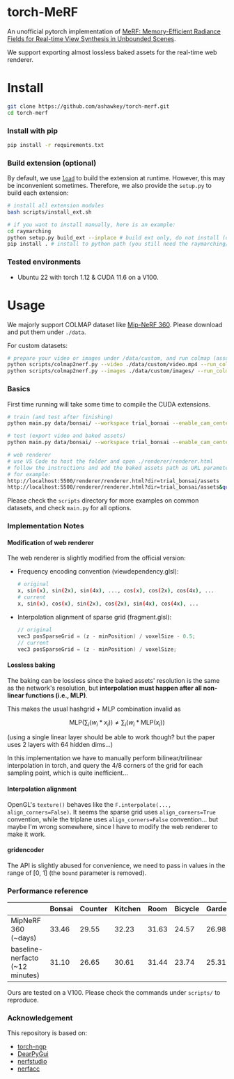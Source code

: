 # torch-MeRF

An unofficial pytorch implementation of [MeRF: Memory-Efficient Radiance Fields for Real-time View Synthesis in Unbounded Scenes](https://merf42.github.io/).

We support exporting almost lossless baked assets for the real-time web renderer.

# Install

```bash
git clone https://github.com/ashawkey/torch-merf.git
cd torch-merf
```

### Install with pip
```bash
pip install -r requirements.txt
```

### Build extension (optional)
By default, we use [`load`](https://pytorch.org/docs/stable/cpp_extension.html#torch.utils.cpp_extension.load) to build the extension at runtime.
However, this may be inconvenient sometimes.
Therefore, we also provide the `setup.py` to build each extension:
```bash
# install all extension modules
bash scripts/install_ext.sh

# if you want to install manually, here is an example:
cd raymarching
python setup.py build_ext --inplace # build ext only, do not install (only can be used in the parent directory)
pip install . # install to python path (you still need the raymarching/ folder, since this only install the built extension.)
```

### Tested environments
* Ubuntu 22 with torch 1.12 & CUDA 11.6 on a V100.

# Usage

We majorly support COLMAP dataset like [Mip-NeRF 360](http://storage.googleapis.com/gresearch/refraw360/360_v2.zip).
Please download and put them under `./data`.

For custom datasets:
```bash
# prepare your video or images under /data/custom, and run colmap (assumed installed):
python scripts/colmap2nerf.py --video ./data/custom/video.mp4 --run_colmap # if use video
python scripts/colmap2nerf.py --images ./data/custom/images/ --run_colmap # if use images
```

### Basics
First time running will take some time to compile the CUDA extensions.
```bash
# train (and test after finishing)
python main.py data/bonsai/ --workspace trial_bonsai --enable_cam_center --downscale 4

# test (export video and baked assets)
python main.py data/bonsai/ --workspace trial_bonsai --enable_cam_center --downscale 4 --test

# web renderer
# use VS Code to host the folder and open ./renderer/renderer.html
# follow the instructions and add the baked assets path as URL parameters to start rendering.
# for example:
http://localhost:5500/renderer/renderer.html?dir=trial_bonsai/assets
http://localhost:5500/renderer/renderer.html?dir=trial_bonsai/assets&quality=low # phone, low, medium, high
```

Please check the `scripts` directory for more examples on common datasets, and check `main.py` for all options.

### Implementation Notes

#### Modification of web renderer
The web renderer is slightly modified from the official version:

* Frequency encoding convention (viewdependency.glsl):
    ```bash
    # original
    x, sin(x), sin(2x), sin(4x), ..., cos(x), cos(2x), cos(4x), ...
    # current
    x, sin(x), cos(x), sin(2x), cos(2x), sin(4x), cos(4x), ...
    ```

* Interpolation alignment of sparse grid (fragment.glsl):
    ```cpp
    // original
    vec3 posSparseGrid = (z - minPosition) / voxelSize - 0.5;
    // current
    vec3 posSparseGrid = (z - minPosition) / voxelSize;
    ```


#### Lossless baking
The baking can be lossless since the baked assets' resolution is the same as the network's resolution, 
but **interpolation must happen after all non-linear functions (i.e., MLP)**. 

This makes the usual hashgrid + MLP combination invalid as

$$
\text{MLP}(\sum_i(w_i * x_i)) \ne \sum_i(w_i * \text{MLP}(x_i))
$$

(using a single linear layer should be able to work though? but the paper uses 2 layers with 64 hidden dims...)

In this implementation we have to manually perform bilinear/trilinear interpolation in torch, and query the 4/8 corners of the grid for each sampling point, which is quite inefficient...

#### Interpolation alignment

OpenGL's `texture()` behaves like the `F.interpolate(..., align_corners=False)`.
It seems the sparse grid uses `align_corners=True` convention, while the triplane uses `align_corners=False` convention... but maybe I'm wrong somewhere, since I have to modify the web renderer to make it work.

#### gridencoder
The API is slightly abused for convenience, we need to pass in values in the range of [0, 1] (the `bound` parameter is removed).

### Performance reference 

|        | Bonsai | Counter | Kitchen | Room | Bicycle | Garden | Stump |
| ---    | --- | --- | --- | --- | --- | --- | --- |
| MipNeRF 360 (~days)              | 33.46 | 29.55 | 32.23 | 31.63 | 24.57 | 26.98 | 26.40 | 
| baseline-nerfacto (~12 minutes)  | 31.10 | 26.65 | 30.61 | 31.44 | 23.74 | 25.31 | 25.48 |

Ours are tested on a V100. 
Please check the commands under `scripts/` to reproduce.

### Acknowledgement
This repository is based on:
* [torch-ngp](https://github.com/ashawkey/torch-ngp)
* [DearPyGui](https://github.com/hoffstadt/DearPyGui)
* [nerfstudio](https://github.com/nerfstudio-project/nerfstudio)
* [nerfacc](https://github.com/KAIR-BAIR/nerfacc)